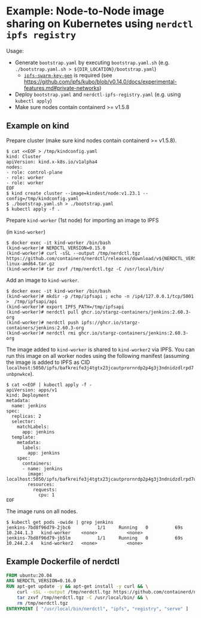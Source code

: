 # Example: Node-to-Node image sharing on Kubernetes using `nerdctl ipfs registry`

Usage:
- Generate `bootstrap.yaml` by executing `bootstrap.yaml.sh` (e.g. `./bootstrap.yaml.sh > ${DIR_LOCATION}/bootstrap.yaml`)
  - [`ipfs-swarm-key-gen`](https://github.com/Kubuxu/go-ipfs-swarm-key-gen) is required (see https://github.com/ipfs/kubo/blob/v0.14.0/docs/experimental-features.md#private-networks)
- Deploy `bootstrap.yaml` and `nerdctl-ipfs-registry.yaml` (e.g. using `kubectl apply`)
- Make sure nodes contain containerd >= v1.5.8

## Example on kind

Prepare cluster (make sure kind nodes contain containerd >= v1.5.8).

```console
$ cat <<EOF > /tmp/kindconfig.yaml
kind: Cluster
apiVersion: kind.x-k8s.io/v1alpha4
nodes:
- role: control-plane
- role: worker
- role: worker
EOF
$ kind create cluster --image=kindest/node:v1.23.1 --config=/tmp/kindconfig.yaml
$ ./bootstrap.yaml.sh > ./bootstrap.yaml
$ kubectl apply -f .
```

Prepare `kind-worker` (1st node) for importing an image to IPFS

(in `kind-worker`)

```console
$ docker exec -it kind-worker /bin/bash
(kind-worker)# NERDCTL_VERSION=0.15.0
(kind-worker)# curl -sSL --output /tmp/nerdctl.tgz https://github.com/containerd/nerdctl/releases/download/v${NERDCTL_VERSION}/nerdctl-${NERDCTL_VERSION}-linux-amd64.tar.gz
(kind-worker)# tar zxvf /tmp/nerdctl.tgz -C /usr/local/bin/
```

Add an image to `kind-worker`.

```console
$ docker exec -it kind-worker /bin/bash
(kind-worker)# mkdir -p /tmp/ipfsapi ; echo -n /ip4/127.0.0.1/tcp/5001 >  /tmp/ipfsapi/api
(kind-worker)# export IPFS_PATH=/tmp/ipfsapi
(kind-worker)# nerdctl pull ghcr.io/stargz-containers/jenkins:2.60.3-org
(kind-worker)# nerdctl push ipfs://ghcr.io/stargz-containers/jenkins:2.60.3-org
(kind-worker)# nerdctl rmi ghcr.io/stargz-containers/jenkins:2.60.3-org
```

The image added to `kind-worker` is shared to `kind-worker2` via IPFS.
You can run this image on all worker nodes using the following manifest (assuming the image is added to IPFS as CID `localhost:5050/ipfs/bafkreife3j4tgtx23jcautprornrdp2p4g3j3ndnidzdlrpd7unbpnwkce`).

```console
$ cat <<EOF | kubectl apply -f -
apiVersion: apps/v1
kind: Deployment
metadata:
  name: jenkins
spec:
  replicas: 2
  selector:
    matchLabels:
      app: jenkins
  template:
    metadata:
      labels:
        app: jenkins
    spec:
      containers:
      - name: jenkins
        image: localhost:5050/ipfs/bafkreife3j4tgtx23jcautprornrdp2p4g3j3ndnidzdlrpd7unbpnwkce
        resources:
          requests:
            cpu: 1
EOF
```

The image runs on all nodes.

```console
$ kubectl get pods -owide | grep jenkins
jenkins-7bd8f96d79-2jbc6          1/1     Running   0          69s    10.244.1.3   kind-worker    <none>           <none>
jenkins-7bd8f96d79-jb5lm          1/1     Running   0          69s    10.244.2.4   kind-worker2   <none>           <none>
```

## Example Dockerfile of nerdctl

```Dockerfile
FROM ubuntu:20.04
ARG NERDCTL_VERSION=0.16.0
RUN apt-get update -y && apt-get install -y curl && \
    curl -sSL --output /tmp/nerdctl.tgz https://github.com/containerd/nerdctl/releases/download/v${NERDCTL_VERSION}/nerdctl-${NERDCTL_VERSION}-linux-${TARGETARCH:-amd64}.tar.gz && \
    tar zxvf /tmp/nerdctl.tgz -C /usr/local/bin/ && \
    rm /tmp/nerdctl.tgz
ENTRYPOINT [ "/usr/local/bin/nerdctl", "ipfs", "registry", "serve" ]
```
